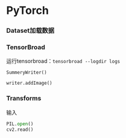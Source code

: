 # PyTorch

### Dataset加载数据



### TensorBroad

运行tensorbroad：`tensorbroad --logdir logs`

`SummeryWriter()`

`writer.addImage()`



### Transforms

输入

```python
PIL.open()
cv2.read()
```

